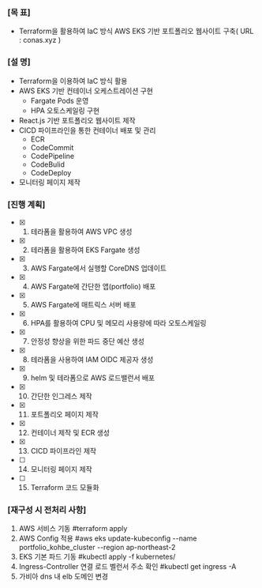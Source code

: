 ### [목 표]

- Terraform을 활용하여 IaC 방식 AWS EKS 기반 포트폴리오 웹사이트 구축( URL : conas.xyz )

### [설 명]

- Terraform을 이용하여 IaC 방식 활용
- AWS EKS 기반 컨테이너 오케스트레이션 구현
    - Fargate Pods 운영
    - HPA 오토스케일링 구현
- React.js 기반 포트폴리오 웹사이트 제작
- CICD 파이프라인을 통한 컨테이너 배포 및 관리
    - ECR
    - CodeCommit
    - CodePipeline
    - CodeBulid
    - CodeDeploy
- 모니터링 페이지 제작

### [진행 계획]

- [X] 1. 테라폼을 활용하여 AWS VPC 생성
- [X] 2. 테라폼을 활용하여 EKS Fargate 생성
- [X] 3. AWS Fargate에서 실행할 CoreDNS 업데이트
- [X] 4. AWS Fargate에 간단한 앱(portfolio) 배포
- [X] 5. AWS Fargate에 매트릭스 서버 배포
- [X] 6. HPA를 활용하여 CPU 및 메모리 사용량에 따라 오토스케일링
- [X] 7. 안정성 향상을 위한 파드 중단 예산 생성
- [X] 8. 테라폼을 사용하여 IAM OIDC 제공자 생성
- [X] 9. helm 및 테라폼으로 AWS 로드밸런서 배포
- [X] 10. 간단한 인그레스 제작
- [X] 11. 포트폴리오 페이지 제작
- [X] 12. 컨테이너 제작 및 ECR 생성
- [X] 13. CICD 파이프라인 제작
- [ ] 14. 모니터링 페이지 제작
- [ ] 15. Terraform 코드 모듈화


### [재구성 시 전처리 사항]

1. AWS 서비스 기동
    #terraform apply
2. AWS Config 적용
    #aws eks update-kubeconfig --name portfolio_kohbe_cluster --region ap-northeast-2
3. EKS 기본 파드 기동
    #kubectl apply -f kubernetes/
4. Ingress-Controller 연결 로드 벨런서 주소 확인
    #kubectl get ingress -A
5. 가비아 dns 내 elb 도메인 변경